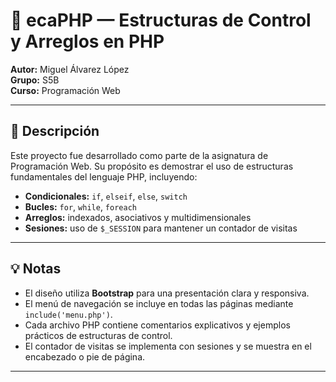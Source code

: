 # 🧠 ecaPHP — Estructuras de Control y Arreglos en PHP

**Autor:** Miguel Álvarez López  
**Grupo:** S5B  
**Curso:** Programación Web

---

## 📘 Descripción

Este proyecto fue desarrollado como parte de la asignatura de Programación Web. Su propósito es demostrar el uso de estructuras fundamentales del lenguaje PHP, incluyendo:

- **Condicionales:** `if`, `elseif`, `else`, `switch`
- **Bucles:** `for`, `while`, `foreach`
- **Arreglos:** indexados, asociativos y multidimensionales
- **Sesiones:** uso de `$_SESSION` para mantener un contador de visitas

---

## 💡 Notas

- El diseño utiliza **Bootstrap** para una presentación clara y responsiva.
- El menú de navegación se incluye en todas las páginas mediante `include('menu.php')`.
- Cada archivo PHP contiene comentarios explicativos y ejemplos prácticos de estructuras de control.
- El contador de visitas se implementa con sesiones y se muestra en el encabezado o pie de página.

---
